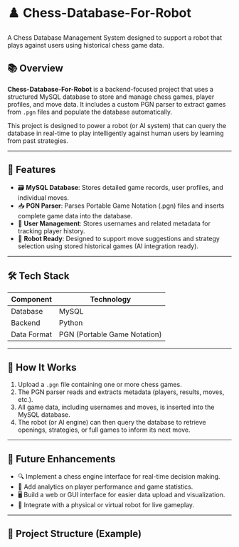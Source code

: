 # ♟️ Chess-Database-For-Robot

A Chess Database Management System designed to support a robot that plays against users using historical chess game data.

## 📚 Overview

**Chess-Database-For-Robot** is a backend-focused project that uses a structured MySQL database to store and manage chess games, player profiles, and move data. It includes a custom PGN parser to extract games from `.pgn` files and populate the database automatically.

This project is designed to power a robot (or AI system) that can query the database in real-time to play intelligently against human users by learning from past strategies.

---

## 🚀 Features

- 🗃️ **MySQL Database**: Stores detailed game records, user profiles, and individual moves.
- 📥 **PGN Parser**: Parses Portable Game Notation (.pgn) files and inserts complete game data into the database.
- 👤 **User Management**: Stores usernames and related metadata for tracking player history.
- 🤖 **Robot Ready**: Designed to support move suggestions and strategy selection using stored historical games (AI integration ready).

---

## 🛠️ Tech Stack

| Component       | Technology        |
|----------------|-------------------|
| Database        | MySQL             |
| Backend         | Python            |
| Data Format     | PGN (Portable Game Notation) |

---

## 🔄 How It Works

1. Upload a `.pgn` file containing one or more chess games.
2. The PGN parser reads and extracts metadata (players, results, moves, etc.).
3. All game data, including usernames and moves, is inserted into the MySQL database.
4. The robot (or AI engine) can then query the database to retrieve openings, strategies, or full games to inform its next move.

---

## 📌 Future Enhancements

- 🔍 Implement a chess engine interface for real-time decision making.
- 🧠 Add analytics on player performance and game statistics.
- 🖥️ Build a web or GUI interface for easier data upload and visualization.
- 🤖 Integrate with a physical or virtual robot for live gameplay.

---

## 📂 Project Structure (Example)

